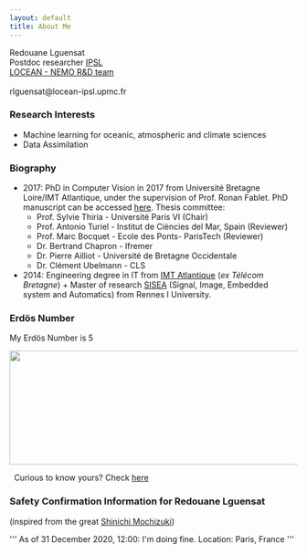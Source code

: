 ```yaml
---
layout: default
title: About Me
---
```



<p class="message">
Redouane Lguensat <br>
Postdoc researcher
<a href="https://www.ipsl.fr">IPSL</a> <br>
<a href="https://www.locean-ipsl.upmc.fr/index.php?lang=fr">LOCEAN - NEMO R&D team</a> <br><br>
rlguensat@locean-ipsl.upmc.fr
</p>

### Research Interests

 * Machine learning for oceanic, atmospheric and climate sciences
 * Data Assimilation

### Biography

* 2017: PhD in Computer Vision in 2017 from Université Bretagne Loire/IMT Atlantique, under the supervision of Prof. Ronan Fablet. PhD manuscript can be accessed [here](https://tel.archives-ouvertes.fr/tel-01784196). Thesis committee:
  * Prof. Sylvie Thiria - Université Paris VI (Chair)
  * Prof. Antonio Turiel - Institut de Ciències del Mar, Spain (Reviewer)
  * Prof. Marc Bocquet - Ecole des Ponts- ParisTech (Reviewer)
  * Dr. Bertrand Chapron - Ifremer 
  * Dr. Pierre Ailliot - Université de Bretagne Occidentale
  * Dr. Clément Ubelmann - CLS
* 2014: Engineering degree in IT from [IMT Atlantique](https://www.imt-atlantique.fr/en) (*ex Télécom Bretagne*) + Master of research [SISEA](https://istic.univ-rennes1.fr/master-2-eea-parcours-signal-image-systemes-integres-automatique-sisea-0) (Signal, Image, Embedded system and Automatics) from Rennes I University. 

### Erdös Number

My Erdös Number is 5

<img src="https://raw.githubusercontent.com/redouanelg/redouanelg.github.io/master/images/erdos.png" width="550" height="200">

&nbsp;
Curious to know yours? Check [here](https://mathscinet.ams.org/mathscinet/freeTools.html?version=2)

### Safety Confirmation Information for Redouane Lguensat
(inspired from the great [Shinichi Mochizuki](http://www.kurims.kyoto-u.ac.jp/~motizuki/news-english.html))

''' 
As of 31 December 2020, 12:00: I'm doing fine.
Location: Paris, France
'''
